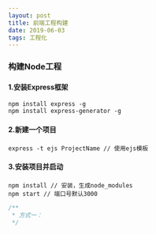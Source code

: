 ```yaml
---
layout: post
title: 前端工程构建
date: 2019-06-03 
tags: 工程化
---
```


### 构建Node工程
#### 1.安装Express框架
```node
npm install express -g  
npm install express-generator -g
```
#### 2.新建一个项目
```node
express -t ejs ProjectName // 使用ejs模板
```
#### 3.安装项目并启动
```node
npm install // 安装，生成node_modules
npm start // 端口号默认3000
```

```javascript
/**
 * 方式一：
 */
```